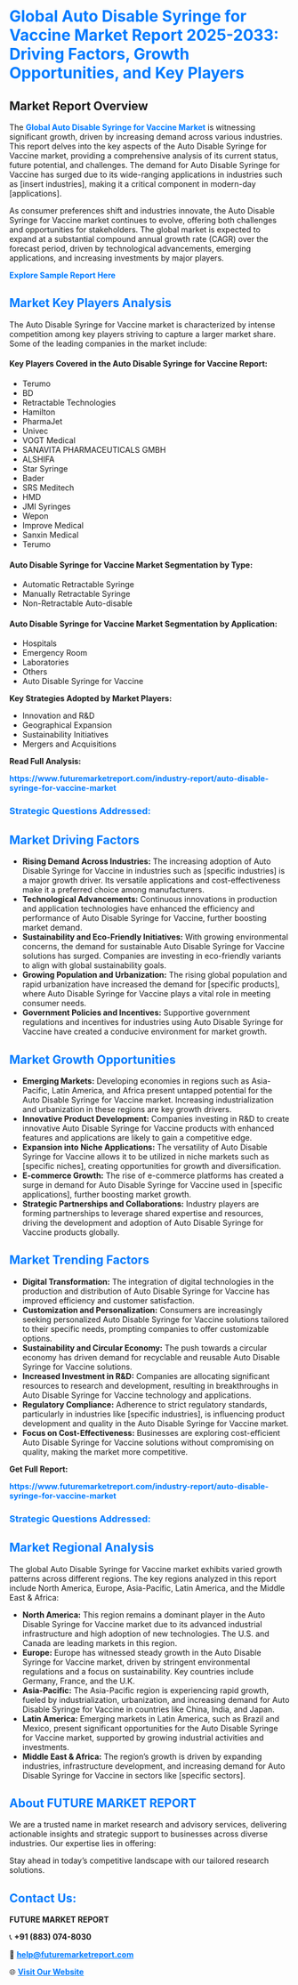 <h1 style="color: #007BFF;">Global Auto Disable Syringe for Vaccine Market Report 2025-2033: Driving Factors, Growth Opportunities, and Key Players</h1>

<section id="overview">
<h2>Market Report Overview</h2>
<p>The <a href="https://www.futuremarketreport.com/industry-report/auto-disable-syringe-for-vaccine-market" style="color: #007BFF; text-decoration: none;"><strong>Global Auto Disable Syringe for Vaccine Market</strong></a> is witnessing significant growth, driven by increasing demand across various industries. This report delves into the key aspects of the Auto Disable Syringe for Vaccine market, providing a comprehensive analysis of its current status, future potential, and challenges. The demand for Auto Disable Syringe for Vaccine has surged due to its wide-ranging applications in industries such as [insert industries], making it a critical component in modern-day [applications].</p>
<p>As consumer preferences shift and industries innovate, the Auto Disable Syringe for Vaccine market continues to evolve, offering both challenges and opportunities for stakeholders. The global market is expected to expand at a substantial compound annual growth rate (CAGR) over the forecast period, driven by technological advancements, emerging applications, and increasing investments by major players.</p>
</section>

<section id="overview">
<p><a href="https://www.futuremarketreport.com/request-sample/reportId=124195" style="color: #007BFF; text-decoration: none;"><strong>Explore Sample Report Here</strong></a></p>
</section>

<section id="key-players">
<h2 style="color: #007BFF;">Market Key Players Analysis</h2>
<p>The Auto Disable Syringe for Vaccine market is characterized by intense competition among key players striving to capture a larger market share. Some of the leading companies in the market include:</p>
<h4>Key Players Covered in the Auto Disable Syringe for Vaccine Report:</h4>
<ul><li>Terumo</li><li>BD</li><li>Retractable Technologies</li><li>Hamilton</li><li>PharmaJet</li><li>Univec</li><li>VOGT Medical</li><li>SANAVITA PHARMACEUTICALS GMBH</li><li>ALSHIFA</li><li>Star Syringe</li><li>Bader</li><li>SRS Meditech</li><li>HMD</li><li>JMI Syringes</li><li>Wepon</li><li>Improve Medical</li><li>Sanxin Medical</li><li>Terumo</li></ul>
<h4>Auto Disable Syringe for Vaccine Market Segmentation by Type:</h4>
<ul><li>Automatic Retractable Syringe</li><li>Manually Retractable Syringe</li><li>Non-Retractable Auto-disable</li></ul>

<h4>Auto Disable Syringe for Vaccine Market Segmentation by Application:</h4>
<ul><li>Hospitals</li><li>Emergency Room</li><li>Laboratories</li><li>Others</li><li>Auto Disable Syringe for Vaccine</li></ul>
<p><strong>Key Strategies Adopted by Market Players:</strong></p>
<ul>
<li>Innovation and R&D</li>
<li>Geographical Expansion</li>
<li>Sustainability Initiatives</li>
<li>Mergers and Acquisitions</li>
</ul>
</section>

<section>
<p><strong>Read Full Analysis: </strong></p><a href="https://www.futuremarketreport.com/industry-report/auto-disable-syringe-for-vaccine-market" style="color: #007BFF; text-decoration: none;"><strong>https://www.futuremarketreport.com/industry-report/auto-disable-syringe-for-vaccine-market</strong></a>
<h3 style="color: #007BFF;">Strategic Questions Addressed:</h3>
</section>

<section id="driving-factors">
<h2 style="color: #007BFF;">Market Driving Factors</h2>
<ul>
<li><strong>Rising Demand Across Industries:</strong> The increasing adoption of Auto Disable Syringe for Vaccine in industries such as [specific industries] is a major growth driver. Its versatile applications and cost-effectiveness make it a preferred choice among manufacturers.</li>
<li><strong>Technological Advancements:</strong> Continuous innovations in production and application technologies have enhanced the efficiency and performance of Auto Disable Syringe for Vaccine, further boosting market demand.</li>
<li><strong>Sustainability and Eco-Friendly Initiatives:</strong> With growing environmental concerns, the demand for sustainable Auto Disable Syringe for Vaccine solutions has surged. Companies are investing in eco-friendly variants to align with global sustainability goals.</li>
<li><strong>Growing Population and Urbanization:</strong> The rising global population and rapid urbanization have increased the demand for [specific products], where Auto Disable Syringe for Vaccine plays a vital role in meeting consumer needs.</li>
<li><strong>Government Policies and Incentives:</strong> Supportive government regulations and incentives for industries using Auto Disable Syringe for Vaccine have created a conducive environment for market growth.</li>
</ul>
</section>

<section id="growth-opportunities">
<h2 style="color: #007BFF;">Market Growth Opportunities</h2>
<ul>
<li><strong>Emerging Markets:</strong> Developing economies in regions such as Asia-Pacific, Latin America, and Africa present untapped potential for the Auto Disable Syringe for Vaccine market. Increasing industrialization and urbanization in these regions are key growth drivers.</li>
<li><strong>Innovative Product Development:</strong> Companies investing in R&D to create innovative Auto Disable Syringe for Vaccine products with enhanced features and applications are likely to gain a competitive edge.</li>
<li><strong>Expansion into Niche Applications:</strong> The versatility of Auto Disable Syringe for Vaccine allows it to be utilized in niche markets such as [specific niches], creating opportunities for growth and diversification.</li>
<li><strong>E-commerce Growth:</strong> The rise of e-commerce platforms has created a surge in demand for Auto Disable Syringe for Vaccine used in [specific applications], further boosting market growth.</li>
<li><strong>Strategic Partnerships and Collaborations:</strong> Industry players are forming partnerships to leverage shared expertise and resources, driving the development and adoption of Auto Disable Syringe for Vaccine products globally.</li>
</ul>
</section>

<section id="trending-factors">
<h2 style="color: #007BFF;">Market Trending Factors</h2>
<ul>
<li><strong>Digital Transformation:</strong> The integration of digital technologies in the production and distribution of Auto Disable Syringe for Vaccine has improved efficiency and customer satisfaction.</li>
<li><strong>Customization and Personalization:</strong> Consumers are increasingly seeking personalized Auto Disable Syringe for Vaccine solutions tailored to their specific needs, prompting companies to offer customizable options.</li>
<li><strong>Sustainability and Circular Economy:</strong> The push towards a circular economy has driven demand for recyclable and reusable Auto Disable Syringe for Vaccine solutions.</li>
<li><strong>Increased Investment in R&D:</strong> Companies are allocating significant resources to research and development, resulting in breakthroughs in Auto Disable Syringe for Vaccine technology and applications.</li>
<li><strong>Regulatory Compliance:</strong> Adherence to strict regulatory standards, particularly in industries like [specific industries], is influencing product development and quality in the Auto Disable Syringe for Vaccine market.</li>
<li><strong>Focus on Cost-Effectiveness:</strong> Businesses are exploring cost-efficient Auto Disable Syringe for Vaccine solutions without compromising on quality, making the market more competitive.</li>
</ul>
</section>

<section>
<p><strong>Get Full Report: </strong></p><a href="https://www.futuremarketreport.com/industry-report/auto-disable-syringe-for-vaccine-market" style="color: #007BFF; text-decoration: none;"><strong>https://www.futuremarketreport.com/industry-report/auto-disable-syringe-for-vaccine-market</strong></a>
<h3 style="color: #007BFF;">Strategic Questions Addressed:</h3>
</section>


<section id="regional-analysis">
<h2 style="color: #007BFF;">Market Regional Analysis</h2>
<p>The global Auto Disable Syringe for Vaccine market exhibits varied growth patterns across different regions. The key regions analyzed in this report include North America, Europe, Asia-Pacific, Latin America, and the Middle East & Africa:</p>
<ul>
<li><strong>North America:</strong> This region remains a dominant player in the Auto Disable Syringe for Vaccine market due to its advanced industrial infrastructure and high adoption of new technologies. The U.S. and Canada are leading markets in this region.</li>
<li><strong>Europe:</strong> Europe has witnessed steady growth in the Auto Disable Syringe for Vaccine market, driven by stringent environmental regulations and a focus on sustainability. Key countries include Germany, France, and the U.K.</li>
<li><strong>Asia-Pacific:</strong> The Asia-Pacific region is experiencing rapid growth, fueled by industrialization, urbanization, and increasing demand for Auto Disable Syringe for Vaccine in countries like China, India, and Japan.</li>
<li><strong>Latin America:</strong> Emerging markets in Latin America, such as Brazil and Mexico, present significant opportunities for the Auto Disable Syringe for Vaccine market, supported by growing industrial activities and investments.</li>
<li><strong>Middle East & Africa:</strong> The region’s growth is driven by expanding industries, infrastructure development, and increasing demand for Auto Disable Syringe for Vaccine in sectors like [specific sectors].</li>
</ul>
</section>

<footer>
<h2 style="color: #007BFF;">About FUTURE MARKET REPORT</h2>
<p>We are a trusted name in market research and advisory services, delivering actionable insights and strategic support to businesses across diverse industries. Our expertise lies in offering:</p>

<p>Stay ahead in today’s competitive landscape with our tailored research solutions.</p>

<h2 style="color: #007BFF;">Contact Us:</h2>
<p><strong>FUTURE MARKET REPORT</strong></p>
<p>📞 <strong>+91 (883) 074-8030</strong></p>
<p>📧 <strong><a href="mailto:help@futuremarketreport.com" style="color: #007BFF;">help@futuremarketreport.com</a></strong></p>
<p>🌐 <strong><a href="https://www.futuremarketreport.com/" style="color: #007BFF;">Visit Our Website</a></strong></p>
</footer>